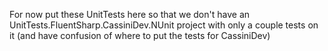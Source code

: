 ﻿For now put these UnitTests here so that we don't have an UnitTests.FluentSharp.CassiniDev.NUnit 
project with only a couple tests on it (and have confusion of where to put the tests for CassiniDev)